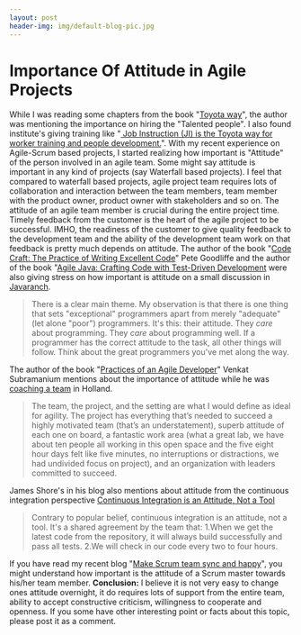 ```yaml
---
layout: post
header-img: img/default-blog-pic.jpg
---
```


# Importance Of Attitude in Agile Projects

While I was reading some chapters from the book "[Toyota way](http://www.amazon.co.uk/Toyota-Culture-Heart-Soul-Way/dp/0071492178)", the author was mentioning the importance on hiring the "Talented people". I also found institute's giving training like "[ Job Instruction (JI) is the Toyota way for worker training and people development.](http://www.gemba.com/training.cfm?id=816)". With my recent experience on Agile-Scrum based projects, I started realizing how important is "Attitude" of the person involved in an agile team. Some might say attitude is important in any kind of projects (say Waterfall based projects). I feel that compared to waterfall based projects, agile project team requires lots of collaboration and interaction between the team members, team member with the product owner, product owner with stakeholders and so on. The attitude of an agile team member is crucial during the entire project time. Timely feedback from the customer is the heart of the agile project to be successful. IMHO, the readiness of the customer to give quality feedback to the development team and the ability of the development team work on that feedback is pretty much depends on attitude. The author of the book "[Code Craft: The Practice of Writing Excellent Code](http://www.amazon.com/s?ie=UTF8&search-type=ss&index=books&field-author=Pete%20Goodliffe&page=1)" Pete Goodliffe and the author of the book "[Agile Java: Crafting Code with Test-Driven Development](http://www.amazon.com/exec/obidos/ASIN/0131482394/ref=jranch-20) were also giving stress on how important is attitude on a small discussion in [Javaranch](http://saloon.javaranch.com/cgi-bin/ubb/ultimatebb.cgi?ubb=get_topic&f=42&t=000846). 

> There is a clear main theme. My observation is that there is one thing that sets "exceptional" programmers apart from merely "adequate" (let alone "poor") programmers. It's this: their attitude. They *care* about programming. They *care* about programming well. If a programmer has the correct attitude to the task, all other things will follow. Think about the great programmers you've met along the way.

The author of the book "[Practices of an Agile Developer](http://www.pragprog.com/titles/pad)" Venkat Subramanium mentions about the importance of attitude while he was [coaching a team](http://www.agiledeveloper.com/blog/PermaLink.aspx?guid=cfca01f8-c0ae-4e39-9909-4b3935a9b393) in Holland. 

> The team, the project, and the setting are what I would define as ideal for agility. The project has everything that’s needed to succeed a highly motivated team (that’s an understatement), superb attitude of each one on board, a fantastic work area (what a great lab, we have about ten people all working in this open space and the five eight hour days felt like five minutes, no interruptions or distractions, we had undivided focus on project), and an organization with leaders committed to succeed.

James Shore's in his blog also mentions about attitude from the continuous integration perspective [Continuous Integration is an Attitude, Not a Tool](http://jamesshore.com/Blog/Continuous-Integration-is-an-Attitude.html)

> Contrary to popular belief, continuous integration is an attitude, not a tool. It's a shared agreement by the team that: 1.When we get the latest code from the repository, it will always build successfully and pass all tests. 2.We will check in our code every two to four hours. 

If you have read my recent blog "[Make Scrum team sync and happy]()", you might understand how important is the attitude of a Scrum master towards his/her team member. **Conclusion:** I believe it is not very easy to change ones attitude overnight, it do requires lots of support from the entire team, ability to accept constructive criticism, willingness to cooperate and openness. If you some have other interesting point or facts about this topic, please post it as a comment.